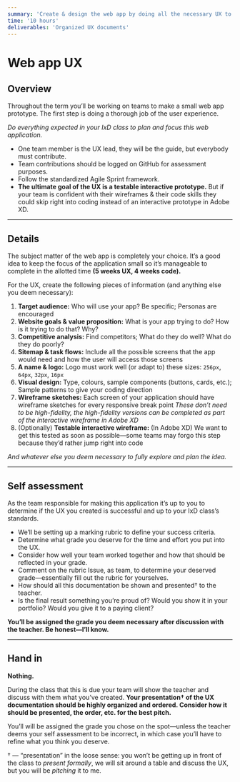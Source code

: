 ```yaml
---
summary: 'Create & design the web app by doing all the necessary UX to create a good project.'
time: '10 hours'
deliverables: 'Organized UX documents'
---
```


# Web app UX

## Overview

Throughout the term you’ll be working on teams to make a small web app prototype. The first step is doing a thorough job of the user experience.

*Do everything expected in your IxD class to plan and focus this web application.*

- One team member is the UX lead, they will be the guide, but everybody must contribute.
- Team contributions should be logged on GitHub for assessment purposes.
- Follow the standardized Agile Sprint framework.
- **The ultimate goal of the UX is a testable interactive prototype.** But if your team is confident with their wireframes & their code skills they could skip right into coding instead of an interactive prototype in Adobe XD.

---

## Details

The subject matter of the web app is completely your choice. It’s a good idea to keep the focus of the application small so it’s manageable to complete in the allotted time **(5 weeks UX, 4 weeks code).**

For the UX, create the following pieces of information (and anything else you deem necessary):

1. **Target audience:** Who will use your app? Be specific; Personas are encouraged
2. **Website goals & value proposition:** What is your app trying to do? How is it trying to do that? Why?
3. **Competitive analysis:** Find competitors; What do they do well? What do they do poorly?
4. **Sitemap & task flows:** Include all the possible screens that the app would need and how the user will access those screens
5. **A name & logo:** Logo must work well (or adapt to) these sizes: `256px`, `64px`, `32px`, `16px`
6. **Visual design:** Type, colours, sample components (buttons, cards, etc.); Sample patterns to give your coding direction
7. **Wireframe sketches:** Each screen of your application should have wireframe sketches for every responsive break point
  *These don’t need to be high-fidelity, the high-fidelity versions can be completed as part of the interactive wireframe in Adobe XD*
8. (Optionally) **Testable interactive wireframe:** (In Adobe XD) We want to get this tested as soon as possible—some teams may forgo this step because they’d rather jump right into code

*And whatever else you deem necessary to fully explore and plan the idea.*

---

## Self assessment

As the team responsible for making this application it’s up to you to determine if the UX you created is successful and up to your IxD class’s standards.

- We’ll be setting up a marking rubric to define your success criteria.
- Determine what grade you deserve for the time and effort you put into the UX.
- Consider how well your team worked together and how that should be reflected in your grade.
- Comment on the rubric Issue, as team, to determine your deserved grade—essentially fill out the rubric for yourselves.
- How should all this documentation be shown and presented† to the teacher.
- Is the final result something you’re proud of? Would you show it in your portfolio? Would you give it to a paying client?

**You’ll be assigned the grade you deem necessary after discussion with the teacher. Be honest—I’ll know.**

---

## Hand in

**Nothing.**

During the class that this is due your team will show the teacher and discuss with them what you’ve created. **Your presentation† of the UX documentation should be highly organized and ordered. Consider how it should be presented, the order, etc. for the best pitch.**

You’ll will be assigned the grade you chose on the spot—unless the teacher deems your self assessment to be incorrect, in which case you’ll have to refine what you think you deserve.

† — “presentation” in the loose sense: you won’t be getting up in front of the class to *present formally*, we will sit around a table and discuss the UX, but you will be *pitching* it to me.
